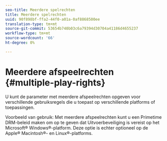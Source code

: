 ```yaml
---
seo-title: Meerdere spelrechten
title: Meerdere spelrechten
uuid: 90f898bf-ffa2-44f0-a01a-0af8868500ee
translation-type: tm+mt
source-git-commit: 53654b740b03c6a79394d30704a41186d4655237
workflow-type: tm+mt
source-wordcount: '66'
ht-degree: 0%

---
```



# Meerdere afspeelrechten {#multiple-play-rights}

U kunt de parameter met meerdere afspeelrechten opgeven voor verschillende gebruiksregels die u toepast op verschillende platforms of toepassingen.

Voorbeeld van gebruik: Met meerdere afspeelrechten kunt u een Primetime DRM-beleid maken om op te geven dat Uitvoerbeveiliging is vereist op het Microsoft® Windows®-platform. Deze optie is echter optioneel op de Apple® Macintosh®- en Linux®-platforms.
